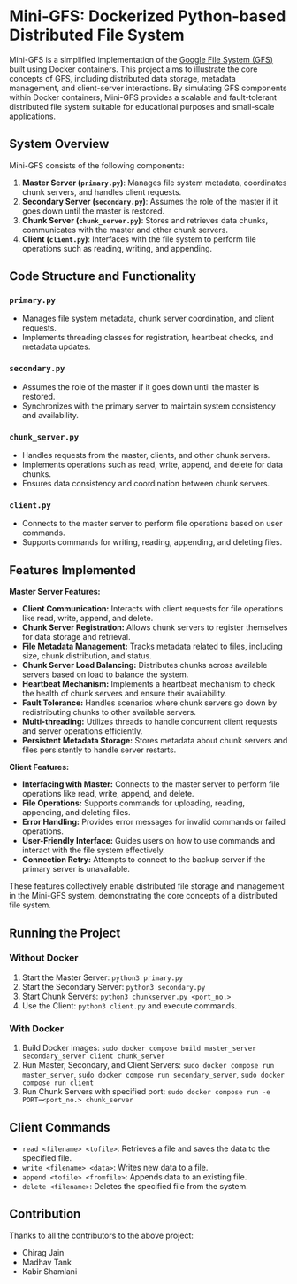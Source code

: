 # Mini-GFS: Dockerized Python-based Distributed File System

Mini-GFS is a simplified implementation of the [Google File System (GFS)](http://static.googleusercontent.com/media/research.google.com/en//archive/gfs-sosp2003.pdf) built using Docker containers. This project aims to illustrate the core concepts of GFS, including distributed data storage, metadata management, and client-server interactions. By simulating GFS components within Docker containers, Mini-GFS provides a scalable and fault-tolerant distributed file system suitable for educational purposes and small-scale applications.
    

## System Overview
Mini-GFS consists of the following components:

1. **Master Server (`primary.py`)**: Manages file system metadata, coordinates chunk servers, and handles client requests.
2. **Secondary Server (`secondary.py`)**: Assumes the role of the master if it goes down until the master is restored.
3. **Chunk Server (`chunk_server.py`)**: Stores and retrieves data chunks, communicates with the master and other chunk servers.
4. **Client (`client.py`)**: Interfaces with the file system to perform file operations such as reading, writing, and appending.

## Code Structure and Functionality
### `primary.py`
- Manages file system metadata, chunk server coordination, and client requests.
- Implements threading classes for registration, heartbeat checks, and metadata updates.

### `secondary.py`
- Assumes the role of the master if it goes down until the master is restored.
- Synchronizes with the primary server to maintain system consistency and availability.


### `chunk_server.py`
- Handles requests from the master, clients, and other chunk servers.
- Implements operations such as read, write, append, and delete for data chunks.
- Ensures data consistency and coordination between chunk servers.

### `client.py`
- Connects to the master server to perform file operations based on user commands.
- Supports commands for writing, reading, appending, and deleting files.

## Features Implemented

**Master Server Features:**
- **Client Communication:** Interacts with client requests for file operations like read, write, append, and delete.
- **Chunk Server Registration:** Allows chunk servers to register themselves for data storage and retrieval.
- **File Metadata Management:** Tracks metadata related to files, including size, chunk distribution, and status.
- **Chunk Server Load Balancing:** Distributes chunks across available servers based on load to balance the system.
- **Heartbeat Mechanism:** Implements a heartbeat mechanism to check the health of chunk servers and ensure their availability.
- **Fault Tolerance:** Handles scenarios where chunk servers go down by redistributing chunks to other available servers.
- **Multi-threading:** Utilizes threads to handle concurrent client requests and server operations efficiently.
- **Persistent Metadata Storage:** Stores metadata about chunk servers and files persistently to handle server restarts.

**Client Features:**
- **Interfacing with Master:** Connects to the master server to perform file operations like read, write, append, and delete.
- **File Operations:** Supports commands for uploading, reading, appending, and deleting files.
- **Error Handling:** Provides error messages for invalid commands or failed operations.
- **User-Friendly Interface:** Guides users on how to use commands and interact with the file system effectively.
- **Connection Retry:** Attempts to connect to the backup server if the primary server is unavailable.

These features collectively enable distributed file storage and management in the Mini-GFS system, demonstrating the core concepts of a distributed file system.

## Running the Project
### Without Docker
1. Start the Master Server: `python3 primary.py`
2. Start the Secondary Server: `python3 secondary.py`
3. Start Chunk Servers: `python3 chunkserver.py <port_no.>`
4. Use the Client: `python3 client.py` and execute commands.

### With Docker
1. Build Docker images: `sudo docker compose build master_server secondary_server client chunk_server`
2. Run Master, Secondary, and Client Servers: `sudo docker compose run master_server`, `sudo docker compose run secondary_server`, `sudo docker compose run client`
3. Run Chunk Servers with specified port: `sudo docker compose run -e PORT=<port_no.> chunk_server`

## Client Commands
- `read <filename> <tofile>`: Retrieves a file and saves the data to the specified file.
- `write <filename> <data>`: Writes new data to a file.
- `append <tofile> <fromfile>`: Appends data to an existing file.
- `delete <filename>`: Deletes the specified file from the system.

## Contribution
Thanks to all the contributors to the above project:
- Chirag Jain
- Madhav Tank
- Kabir Shamlani
